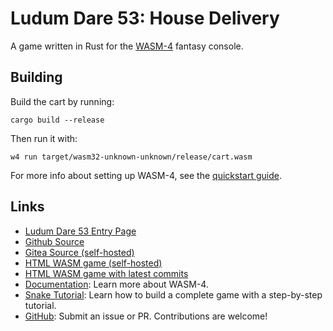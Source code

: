 # Ludum Dare 53: House Delivery

A game written in Rust for the [WASM-4](https://wasm4.org) fantasy console.

## Building

Build the cart by running:

```shell
cargo build --release
```

Then run it with:

```shell
w4 run target/wasm32-unknown-unknown/release/cart.wasm
```

For more info about setting up WASM-4, see the [quickstart guide](https://wasm4.org/docs/getting-started/setup?code-lang=rust#quickstart).

## Links

- [Ludum Dare 53 Entry Page](https://ldjam.com/events/ludum-dare/53/ld53-house-delivery)
- [Github Source](https://github.com/Stephen-Seo/LD53)
- [Gitea Source (self-hosted)](https://git.seodisparate.com/stephenseo/LD53)
- [HTML WASM game (self-hosted)](https://burnedkirby.com/ld53)
- [HTML WASM game with latest commits](https://burnedkirby.com/ld53_postjam)
- [Documentation](https://wasm4.org/docs): Learn more about WASM-4.
- [Snake Tutorial](https://wasm4.org/docs/tutorials/snake/goal): Learn how to build a complete game
  with a step-by-step tutorial.
- [GitHub](https://github.com/aduros/wasm4): Submit an issue or PR. Contributions are welcome!
